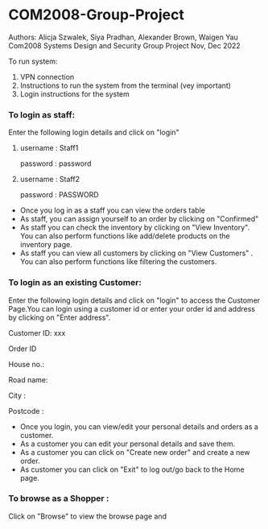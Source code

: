 # COM2008-Group-Project
Authors: Alicja Szwalek, Siya Pradhan, Alexander Brown, Waigen Yau
Com2008 Systems Design and Security Group Project Nov, Dec 2022

To run system: 

1. VPN connection
2. Instructions to run the system from the terminal (vey important)
3. Login instructions for the system 



### To login as staff: 
Enter the following login details and click on "login"
1. username  : Staff1 

   password : password


2. username : Staff2

   password : PASSWORD

- Once you log in as a staff you can view the orders table
- As staff, you can assign yourself to an order by clicking on "Confirmed"
- As staff you can check the inventory by clicking on "View Inventory". You can also perform functions like add/delete products on the inventory page.
- As staff you can view all customers by clicking on "View Customers" . You can also perform functions like filtering the customers.


### To login as an existing Customer:
Enter the following login details and click on "login" to access the Customer Page.You can login using a customer id or enter your order id and address by clicking on "Enter address".

Customer ID: xxx

Order ID 

House no.:

Road name:

City :

Postcode : 




- Once you login, you can view/edit your personal details and orders as a customer.
- As a customer you can edit your personal details and save them. 
- As a customer you can click on "Create new order" and create a new order.
- As customer you can click on "Exit" to log out/go back to the Home page.


### To browse as a Shopper :
Click on "Browse" to view the browse page and 





